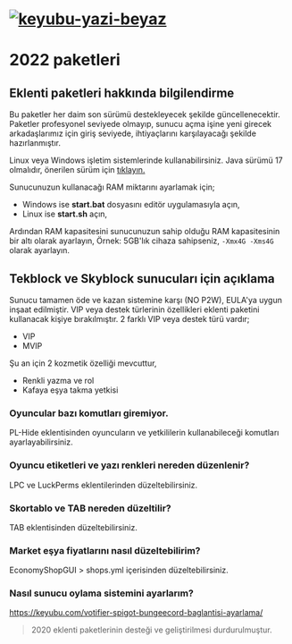 # [![keyubu-yazi-beyaz](https://user-images.githubusercontent.com/47111280/164741112-6fddad44-e229-4429-b27b-0b955aa3ca0b.png)](https://keyubu.com)

# 2022 paketleri

## Eklenti paketleri hakkında bilgilendirme
Bu paketler her daim son sürümü destekleyecek şekilde güncellenecektir. Paketler profesyonel seviyede olmayıp, sunucu açma işine yeni girecek arkadaşlarımız için giriş seviyede, ihtiyaçlarını karşılayacağı şekilde hazırlanmıştır.

Linux veya Windows işletim sistemlerinde kullanabilirsiniz.
Java sürümü 17 olmalıdır, önerilen sürüm için [tıklayın.](https://www.azul.com/downloads/?version=java-17-lts&architecture=x86-64-bit&package=jre)

Sunucunuzun kullanacağı RAM miktarını ayarlamak için;
- Windows ise **start.bat** dosyasını editör uygulamasıyla açın,
- Linux ise **start.sh** açın,

Ardından RAM kapasitesini sunucunuzun sahip olduğu RAM kapasitesinin bir altı olarak ayarlayın,
Örnek: 5GB'lık cihaza sahipseniz, `-Xmx4G -Xms4G` olarak ayarlayın.

## Tekblock ve Skyblock sunucuları için açıklama
Sunucu tamamen öde ve kazan sistemine karşı (NO P2W), EULA'ya uygun inşaat edilmiştir. VIP veya destek türlerinin özellikleri eklenti paketini kullanacak kişiye bırakılmıştır.
2 farklı VIP veya destek türü vardır;
- VIP
- MVIP

Şu an için 2 kozmetik özelliği mevcuttur,
- Renkli yazma ve rol
- Kafaya eşya takma yetkisi

### Oyuncular bazı komutları giremiyor.
PL-Hide eklentisinden oyuncuların ve yetkililerin kullanabileceği komutları ayarlayabilirsiniz.

### Oyuncu etiketleri ve yazı renkleri nereden düzenlenir?
LPC ve LuckPerms eklentilerinden düzeltebilirsiniz.

### Skortablo ve TAB nereden düzeltilir?
TAB eklentisinden düzeltebilirsiniz.

### Market eşya fiyatlarını nasıl düzeltebilirim?
EconomyShopGUI > shops.yml içerisinden düzeltebilirsiniz.

### Nasıl sunucu oylama sistemini ayarlarım?
https://keyubu.com/votifier-spigot-bungeecord-baglantisi-ayarlama/

> 2020 eklenti paketlerinin desteği ve geliştirilmesi durdurulmuştur.
